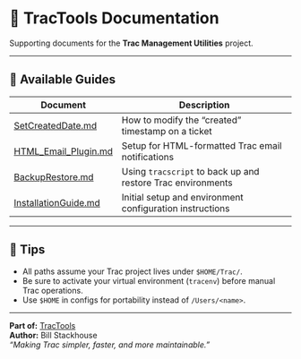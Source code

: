 # 📘 TracTools Documentation

Supporting documents for the **Trac Management Utilities** project.

---

## 📄 Available Guides

| Document | Description |
|-----------|--------------|
| [SetCreatedDate.md](SetCreatedDate.md) | How to modify the “created” timestamp on a ticket |
| [HTML_Email_Plugin.md](HTML_Email_Plugin.md) | Setup for HTML-formatted Trac email notifications |
| [BackupRestore.md](BackupRestore.md) | Using `tracscript` to back up and restore Trac environments |
| [InstallationGuide.md](InstallationGuide.md) | Initial setup and environment configuration instructions |

---

## 🧭 Tips

- All paths assume your Trac project lives under `$HOME/Trac/`.
- Be sure to activate your virtual environment (`tracenv`) before manual Trac operations.
- Use `$HOME` in configs for portability instead of `/Users/<name>`.

---

**Part of:** [TracTools](https://github.com/billsdesk/TracTools)  
**Author:** Bill Stackhouse  
*“Making Trac simpler, faster, and more maintainable.”*
